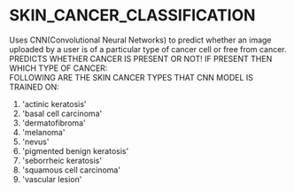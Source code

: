 # SKIN_CANCER_CLASSIFICATION
Uses CNN(Convolutional Neural Networks) to predict whether an image uploaded by a user is of a particular type of cancer cell or free from cancer.<br>
PREDICTS WHETHER CANCER IS PRESENT OR NOT! IF PRESENT THEN WHICH TYPE OF CANCER:<br>
FOLLOWING ARE THE SKIN CANCER TYPES THAT CNN MODEL IS TRAINED ON: <br>
1. 'actinic keratosis'<br> 
2. 'basal cell carcinoma'<br> 
3. 'dermatofibroma'<br> 
4. 'melanoma'<br>
5. 'nevus'<br> 
6. 'pigmented benign keratosis'<br> 
7. 'seborrheic keratosis'<br> 
8. 'squamous cell carcinoma'<br> 
9. 'vascular lesion'<br>
